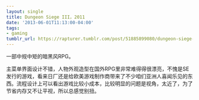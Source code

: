 ```yaml
---
layout: single
title: Dungeon Siege III，2011
date: '2013-06-01T11:13:00-04:00'
tags:
- gaming
tumblr_url: https://rapturer.tumblr.com/post/51885899080/dungeon-siege-iii2011
---
```

一部中规中矩的暗黑风RPG。

主菜单界面设计不错，人物外观造型在国外RPG里非常难得得很漂亮，不愧是SE发行的游戏，看来日厂还是给欧美游戏制作商带来了不少咱们亚洲人喜闻乐见的东西。流程设计上可以看出游戏比较小成本，比较明显的问题是视角，太近了，为了节省内存又不让平视，所以总感觉别扭。

